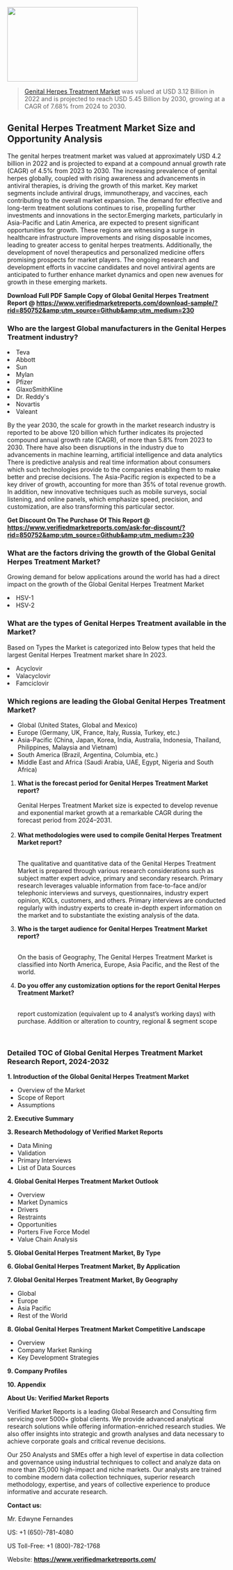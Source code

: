 <img src="https://ffe5etoiles.com/wp-content/uploads/2024/12/MST1-300x171.png" alt="" width="300" height="171" class="alignnone size-medium wp-image-20088" /><blockquote><p><p><a href="https://www.verifiedmarketreports.com/download-sample/?rid=850752&utm_source=Github&utm_medium=230" target="_blank">Genital Herpes Treatment Market</a> was valued at USD 3.12 Billion in 2022 and is projected to reach USD 5.45 Billion by 2030, growing at a CAGR of 7.68% from 2024 to 2030.</p></blockquote><p><h2>Genital Herpes Treatment Market Size and Opportunity Analysis</h2>The genital herpes treatment market was valued at approximately USD 4.2 billion in 2022 and is projected to expand at a compound annual growth rate (CAGR) of 4.5% from 2023 to 2030. The increasing prevalence of genital herpes globally, coupled with rising awareness and advancements in antiviral therapies, is driving the growth of this market. Key market segments include antiviral drugs, immunotherapy, and vaccines, each contributing to the overall market expansion. The demand for effective and long-term treatment solutions continues to rise, propelling further investments and innovations in the sector.Emerging markets, particularly in Asia-Pacific and Latin America, are expected to present significant opportunities for growth. These regions are witnessing a surge in healthcare infrastructure improvements and rising disposable incomes, leading to greater access to genital herpes treatments. Additionally, the development of novel therapeutics and personalized medicine offers promising prospects for market players. The ongoing research and development efforts in vaccine candidates and novel antiviral agents are anticipated to further enhance market dynamics and open new avenues for growth in these emerging markets.</p><p class=""><strong>Download Full PDF Sample Copy of Global Genital Herpes Treatment Report @ <a href="https://www.verifiedmarketreports.com/download-sample/?rid=850752&amp;utm_source=Github&amp;utm_medium=230" target="_blank">https://www.verifiedmarketreports.com/download-sample/?rid=850752&amp;utm_source=Github&amp;utm_medium=230</a></strong></p><h3 id="" class="">Who are the largest Global manufacturers in the Genital Herpes Treatment industry?</h3><p><li>Teva</li><li> Abbott</li><li> Sun</li><li> Mylan</li><li> Pfizer</li><li> GlaxoSmithKline</li><li> Dr. Reddy's</li><li> Novartis</li><li> Valeant</li></p><div class=""><div class="" dir="" data-message-author-role="" data-message-id="" data-message-model-slug=""><div class=""><div class=""><div class=""><div class="" dir="" data-message-author-role="" data-message-id="" data-message-model-slug=""><div class=""><div class=""><p>By the year 2030, the scale for growth in the market research industry is reported to be above 120 billion which further indicates its projected compound annual growth rate (CAGR), of more than 5.8% from 2023 to 2030. There have also been disruptions in the industry due to advancements in machine learning, artificial intelligence and data analytics There is predictive analysis and real time information about consumers which such technologies provide to the companies enabling them to make better and precise decisions. The Asia-Pacific region is expected to be a key driver of growth, accounting for more than 35% of total revenue growth. In addition, new innovative techniques such as mobile surveys, social listening, and online panels, which emphasize speed, precision, and customization, are also transforming this particular sector.</p><p><strong>Get Discount On The Purchase Of This Report @&nbsp; <a href="https://www.verifiedmarketreports.com/ask-for-discount/?rid=850752&amp;utm_source=Github&amp;utm_medium=230" target="_blank">https://www.verifiedmarketreports.com/ask-for-discount/?rid=850752&amp;utm_source=Github&amp;utm_medium=230</a></strong></p></div></div></div></div></div></div></div></div><h3 id="" class="">What are the factors driving the growth of the Global Genital Herpes Treatment Market?</h3><p id="" class="">Growing demand for below applications around the world has had a direct impact on the growth of the Global Genital Herpes Treatment Market</p><p id="" class=""><li>HSV-1</li><li> HSV-2</li></p><h3 id="" class="">What are the types of Genital Herpes Treatment available in the Market?</h3><p id="" class="">Based on Types the Market is categorized into Below types that held the largest Genital Herpes Treatment market share In 2023.</p><p id="" class=""><li>Acyclovir</li><li> Valacyclovir</li><li> Famciclovir</li></p><h3 id="" class="">Which regions are leading the Global Genital Herpes Treatment Market?</h3><ul><li>Global (United States, Global and Mexico)</li><li>Europe (Germany, UK, France, Italy, Russia, Turkey, etc.)</li><li>Asia-Pacific (China, Japan, Korea, India, Australia, Indonesia, Thailand, Philippines, Malaysia and Vietnam)</li><li>South America (Brazil, Argentina, Columbia, etc.)</li><li>Middle East and Africa (Saudi Arabia, UAE, Egypt, Nigeria and South Africa)</li></ul><p><ol><li><strong>What is the forecast period for Genital Herpes Treatment Market report?<br /></strong><br /><span data-sheets-root="1" data-sheets-value="{&quot;1&quot;:2,&quot;2&quot;:&quot;XXXX size is expected to develop revenue and exponential market growth at a remarkable CAGR during the forecast period from 2024&ndash;2030.&quot;}" data-sheets-userformat="{&quot;2&quot;:12674,&quot;4&quot;:{&quot;1&quot;:2,&quot;2&quot;:16776960},&quot;10&quot;:2,&quot;11&quot;:0,&quot;15&quot;:&quot;Arial&quot;,&quot;16&quot;:12}">Genital Herpes Treatment Market size is expected to develop revenue and exponential market growth at a remarkable CAGR during the forecast period from 2024&ndash;2031.</span><br /><br /></li><li><strong>What methodologies were used to compile Genital Herpes Treatment Market report?<br /><br /></strong><p>The qualitative and quantitative data of the&nbsp;Genital Herpes Treatment Market is prepared through various research considerations such as subject matter expert advice, primary and secondary research. Primary research leverages valuable information from face-to-face and/or telephonic interviews and surveys, questionnaires, industry expert opinion, KOLs, customers, and others. Primary interviews are conducted regularly with industry experts to create in-depth expert information on the market and to substantiate the existing analysis of the data.&nbsp;</p></li><li><strong>Who is the target audience for Genital Herpes Treatment Market report?<br /><br /></strong><p>On the basis of Geography, The&nbsp;Genital Herpes Treatment Market is classified into North America, Europe, Asia Pacific, and the Rest of the world.</p></li><li><strong>Do you offer any customization options for the report Genital Herpes Treatment Market?<br /><br /></strong><p>report customization (equivalent up to 4 analyst&rsquo;s working days) with purchase. Addition or alteration to country, regional &amp; segment scope</p><p>&nbsp;</p></li></ol></p><h3 id="" class="">Detailed TOC of Global Genital Herpes Treatment Market Research Report, 2024-2032</h3><p id="" class=""><strong>1. Introduction of the Global Genital Herpes Treatment Market</strong></p><ul><li>Overview of the Market</li><li>Scope of Report</li><li>Assumptions</li></ul><p id="" class=""><strong>2. Executive Summary</strong></p><p id="" class=""><strong>3. Research Methodology of&nbsp;Verified Market Reports</strong></p><ul><li>Data Mining</li><li>Validation</li><li>Primary Interviews</li><li>List of Data Sources</li></ul><p id="" class=""><strong>4. Global Genital Herpes Treatment Market Outlook</strong></p><ul><li>Overview</li><li>Market Dynamics</li><li>Drivers</li><li>Restraints</li><li>Opportunities</li><li>Porters Five Force Model</li><li>Value Chain Analysis</li></ul><p id="" class=""><strong>5. Global Genital Herpes Treatment Market, By&nbsp;Type</strong></p><p id="" class=""><strong>6. Global Genital Herpes Treatment Market, By Application</strong></p><p id="" class=""><strong>7. Global Genital Herpes Treatment Market, By Geography</strong></p><ul><li>Global</li><li>Europe</li><li>Asia Pacific</li><li>Rest of the World</li></ul><p id="" class=""><strong>8. Global Genital Herpes Treatment Market Competitive Landscape</strong></p><ul><li>Overview</li><li>Company Market Ranking</li><li>Key Development Strategies</li></ul><p id="" class=""><strong>9. Company Profiles</strong></p><p id="" class=""><strong>10. Appendix</strong></p><p id="" class=""><strong>About Us: Verified Market Reports</strong></p><p id="" class="">Verified Market Reports is a leading Global Research and Consulting firm servicing over 5000+ global clients. We provide advanced analytical research solutions while offering information-enriched research studies. We also offer insights into strategic and growth analyses and data necessary to achieve corporate goals and critical revenue decisions.</p><p id="" class="">Our 250 Analysts and SMEs offer a high level of expertise in data collection and governance using industrial techniques to collect and analyze data on more than 25,000 high-impact and niche markets. Our analysts are trained to combine modern data collection techniques, superior research methodology, expertise, and years of collective experience to produce informative and accurate research.</p><p id="" class=""><strong>Contact us:</strong></p><p id="" class="">Mr. Edwyne Fernandes</p><p id="" class="">US: +1 (650)-781-4080</p><p id="" class="">US Toll-Free: +1 (800)-782-1768</p><p id="" class="">Website: <a target="" data-test-app-aware-link=""><strong>https://www.verifiedmarketreports.com/</strong></a></p>
